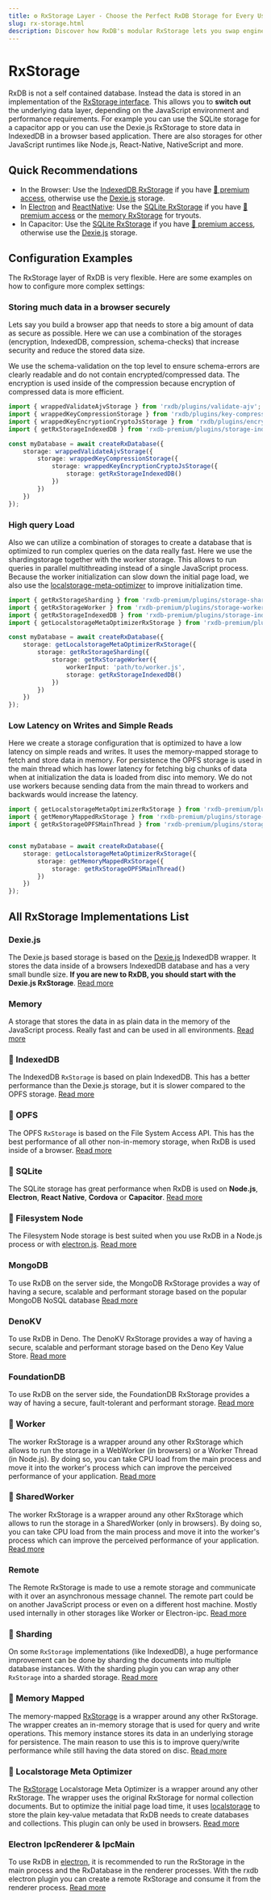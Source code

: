 ```yaml
---
title: ⚙️ RxStorage Layer - Choose the Perfect RxDB Storage for Every Use Case
slug: rx-storage.html
description: Discover how RxDB's modular RxStorage lets you swap engines and unlock top performance, no matter the environment or use case.
---
```


# RxStorage

RxDB is not a self contained database. Instead the data is stored in an implementation of the [RxStorage interface](https://github.com/pubkey/rxdb/blob/master/src/types/rx-storage.interface.d.ts). This allows you to **switch out** the underlying data layer, depending on the JavaScript environment and performance requirements. For example you can use the SQLite storage for a capacitor app or you can use the Dexie.js RxStorage to store data in IndexedDB in a browser based application. There are also storages for other JavaScript runtimes like Node.js, React-Native, NativeScript and more.


## Quick Recommendations

- In the Browser: Use the [IndexedDB RxStorage](./rx-storage-indexeddb.md) if you have [👑 premium access](/premium/), otherwise use the [Dexie.js](./rx-storage-dexie.md) storage.
- In [Electron](./electron-database.md) and [ReactNative](./react-native-database.md): Use the [SQLite RxStorage](./rx-storage-sqlite.md) if you have [👑 premium access](/premium/) or the [memory RxStorage](./rx-storage-memory.md) for tryouts.
- In Capacitor: Use the [SQLite RxStorage](./rx-storage-sqlite.md) if you have [👑 premium access](/premium/), otherwise use the [Dexie.js](./rx-storage-dexie.md) storage.


## Configuration Examples

The RxStorage layer of RxDB is very flexible. Here are some examples on how to configure more complex settings:

### Storing much data in a browser securely

Lets say you build a browser app that needs to store a big amount of data as secure as possible. Here we can use a combination of the storages (encryption, IndexedDB, compression, schema-checks) that increase security and reduce the stored data size.

We use the schema-validation on the top level to ensure schema-errors are clearly readable and do not contain encrypted/compressed data. The encryption is used inside of the compression because encryption of compressed data is more efficient.

```ts
import { wrappedValidateAjvStorage } from 'rxdb/plugins/validate-ajv';
import { wrappedKeyCompressionStorage } from 'rxdb/plugins/key-compression';
import { wrappedKeyEncryptionCryptoJsStorage } from 'rxdb/plugins/encryption-crypto-js';
import { getRxStorageIndexedDB } from 'rxdb-premium/plugins/storage-indexeddb';

const myDatabase = await createRxDatabase({
    storage: wrappedValidateAjvStorage({
        storage: wrappedKeyCompressionStorage({
            storage: wrappedKeyEncryptionCryptoJsStorage({
                storage: getRxStorageIndexedDB()
            })
        })
    })
});
```


### High query Load

Also we can utilize a combination of storages to create a database that is optimized to run complex queries on the data really fast. Here we use the shardingstorage together with the worker storage. This allows to run queries in parallel multithreading instead of a single JavaScript process. Because the worker initialization can slow down the initial page load, we also use the [localstorage-meta-optimizer](./rx-storage-localstorage-meta-optimizer.md) to improve initialization time.

```ts
import { getRxStorageSharding } from 'rxdb-premium/plugins/storage-sharding';
import { getRxStorageWorker } from 'rxdb-premium/plugins/storage-worker';
import { getRxStorageIndexedDB } from 'rxdb-premium/plugins/storage-indexeddb';
import { getLocalstorageMetaOptimizerRxStorage } from 'rxdb-premium/plugins/storage-localstorage-meta-optimizer';

const myDatabase = await createRxDatabase({
    storage: getLocalstorageMetaOptimizerRxStorage({
        storage: getRxStorageSharding({
            storage: getRxStorageWorker({
                workerInput: 'path/to/worker.js',
                storage: getRxStorageIndexedDB()
            })
        })
    })
});
```

### Low Latency on Writes and Simple Reads

Here we create a storage configuration that is optimized to have a low latency on simple reads and writes. It uses the memory-mapped storage to fetch and store data in memory. For persistence the OPFS storage is used in the main thread which has lower latency for fetching big chunks of data when at initialization the data is loaded from disc into memory. We do not use workers because sending data from the main thread to workers and backwards would increase the latency.

```ts
import { getLocalstorageMetaOptimizerRxStorage } from 'rxdb-premium/plugins/storage-localstorage-meta-optimizer';
import { getMemoryMappedRxStorage } from 'rxdb-premium/plugins/storage-memory-mapped';
import { getRxStorageOPFSMainThread } from 'rxdb-premium/plugins/storage-worker';


const myDatabase = await createRxDatabase({
    storage: getLocalstorageMetaOptimizerRxStorage({
        storage: getMemoryMappedRxStorage({
            storage: getRxStorageOPFSMainThread()
        })
    })
});
```


## All RxStorage Implementations List

### Dexie.js

The Dexie.js based storage is based on the [Dexie.js](https://github.com/dexie/Dexie.js) IndexedDB wrapper.
It stores the data inside of a browsers IndexedDB database and has a very small bundle size. **If you are new to RxDB, you should start with the Dexie.js RxStorage**. [Read more](./rx-storage-dexie.md)


### Memory

A storage that stores the data in as plain data in the memory of the JavaScript process. Really fast and can be used in all environments. [Read more](./rx-storage-memory.md)

### 👑 IndexedDB

The IndexedDB `RxStorage` is based on plain IndexedDB. This has a better performance than the Dexie.js storage, but it is slower compared to the OPFS storage. [Read more](./rx-storage-indexeddb.md)

### 👑 OPFS

The OPFS `RxStorage` is based on the File System Access API. This has the best performance of all other non-in-memory storage, when RxDB is used inside of a browser. [Read more](./rx-storage-opfs.md)


### 👑 SQLite

The SQLite storage has great performance when RxDB is used on **Node.js**, **Electron**, **React Native**, **Cordova** or **Capacitor**. [Read more](./rx-storage-sqlite.md)

### 👑 Filesystem Node

The Filesystem Node storage is best suited when you use RxDB in a Node.js process or with [electron.js](./electron.md). [Read more](./rx-storage-filesystem-node.md)


### MongoDB

To use RxDB on the server side, the MongoDB RxStorage provides a way of having a secure, scalable and performant storage based on the popular MongoDB NoSQL database [Read more](./rx-storage-mongodb.md)

### DenoKV

To use RxDB in Deno. The DenoKV RxStorage provides a way of having a secure, scalable and performant storage based on the Deno Key Value Store. [Read more](./rx-storage-denokv.md)

### FoundationDB

To use RxDB on the server side, the FoundationDB RxStorage provides a way of having a secure, fault-tolerant and performant storage. [Read more](./rx-storage-foundationdb.md)

### 👑 Worker

The worker RxStorage is a wrapper around any other RxStorage which allows to run the storage in a WebWorker (in browsers) or a Worker Thread (in Node.js). By doing so, you can take CPU load from the main process and move it into the worker's process which can improve the perceived performance of your application. [Read more](./rx-storage-worker.md)

### 👑 SharedWorker

The worker RxStorage is a wrapper around any other RxStorage which allows to run the storage in a SharedWorker (only in browsers). By doing so, you can take CPU load from the main process and move it into the worker's process which can improve the perceived performance of your application. [Read more](./rx-storage-shared-worker.md)


### Remote
The Remote RxStorage is made to use a remote storage and communicate with it over an asynchronous message channel. The remote part could be on another JavaScript process or even on a different host machine. Mostly used internally in other storages like Worker or Electron-ipc. [Read more](./rx-storage-remote.md)

### 👑 Sharding

On some `RxStorage` implementations (like IndexedDB), a huge performance improvement can be done by sharding the documents into multiple database instances. With the sharding plugin you can wrap any other `RxStorage` into a sharded storage. [Read more](./rx-storage-sharding.md)

### 👑 Memory Mapped

The memory-mapped [RxStorage](./rx-storage.md) is a wrapper around any other RxStorage. The wrapper creates an in-memory storage that is used for query and write operations. This memory instance stores its data in an underlying storage for persistence.
The main reason to use this is to improve query/write performance while still having the data stored on disc. [Read more](./rx-storage-memory-mapped.md)

### 👑 Localstorage Meta Optimizer

The [RxStorage](./rx-storage.md) Localstorage Meta Optimizer is a wrapper around any other RxStorage. The wrapper uses the original RxStorage for normal collection documents. But to optimize the initial page load time, it uses [localstorage](./articles/localstorage.md) to store the plain key-value metadata that RxDB needs to create databases and collections. This plugin can only be used in browsers. [Read more](./rx-storage-localstorage-meta-optimizer.md)

### Electron IpcRenderer & IpcMain

To use RxDB in [electron](./electron-database.md), it is recommended to run the RxStorage in the main process and the RxDatabase in the renderer processes. With the rxdb electron plugin you can create a remote RxStorage and consume it from the renderer process. [Read more](./electron.md)


